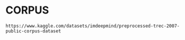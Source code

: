 # CORPUS
    https://www.kaggle.com/datasets/imdeepmind/preprocessed-trec-2007-public-corpus-dataset